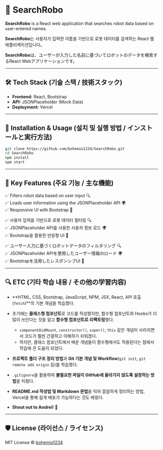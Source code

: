 # 🤖 SearchRobo

**SearchRobo** is a React web application that searches robot data based on user-entered names.

**SearchRobo**는 사용자가 입력한 이름을 기반으로 로봇 데이터를 검색하는 React 웹 애플리케이션입니다。

**SearchRobo**は、ユーザーが入力した名前に基づいてロボットのデータを検索するReact Webアプリケーションです。

---

## 🛠 Tech Stack (기술 스택 / 技術スタック)

- **Frontend:** React, Bootstrap
- **API:** JSONPlaceholder (Mock Data)
- **Deployment:** Vercel

---

## 🚀 Installation & Usage (설치 및 실행 방법 / インストールと実行方法)

```sh
git clone https://github.com/bohemio1234/SearchRobo.git
cd SearchRobo
npm install
npm start
```

---

## 📌 Key Features (주요 기능 / 主な機能)

✅ Filters robot data based on user input 🔍  
✅ Loads user information using the JSONPlaceholder API 🌍  
✅ Responsive UI with Bootstrap 🎨

✅ 사용자 입력을 기반으로 로봇 데이터 필터링 🔍  
✅ JSONPlaceholder API를 사용한 사용자 정보 로드 🌍  
✅ Bootstrap을 활용한 반응형 UI 🎨

✅ ユーザー入力に基づくロボットデータのフィルタリング 🔍  
✅ JSONPlaceholder APIを使用したユーザー情報のロード 🌍  
✅ Bootstrapを活用したレスポンシブUI 🎨

---

## 🔍 ETC (기타 학습 내용 / その他の学習内容)

- **HTML, CSS, Bootstrap, JavaScript, NPM, JSX, React, API 호출(`fetch`)**의 기본 개념을 학습했다.

- 초기에는 **클래스형 컴포넌트**로 코드를 작성했지만, 함수형 컴포넌트와 Hooks가 더 많이 쓰인다는 것을 알고 **함수형 컴포넌트로 리팩토링**했다.

  - `componentDidMount`, `constructor()`, `super()`, `this` 같은 개념이 사라지면서 코드가 훨씬 간결하고 이해하기 쉬워졌다.
  - 하지만, 클래스 컴포넌트에서 배운 개념들이 함수형에서도 적용된다는 점에서 학습에 큰 도움이 되었다.

- **프로젝트 폴더 구조 정리 방법**과 **Git 기본 개념 및 Workflow**(`git init`, `git remote add origin` 등)를 학습했다.

- `.gitignore`을 활용하여 **불필요한 파일이 GitHub에 올라가지 않도록 설정하는 방법**을 익혔다.

- **README.md 작성법 및 Markdown 문법**을 익혀 깔끔하게 정리하는 방법, Vercel을 통해 쉽게 배포가 가능하다는 것도 배웠다.

- **Shout out to Andrei!** 🎉

---

## 🛡 License (라이선스 / ライセンス)

MIT License © [bohemio1234](https://github.com/bohemio1234)
